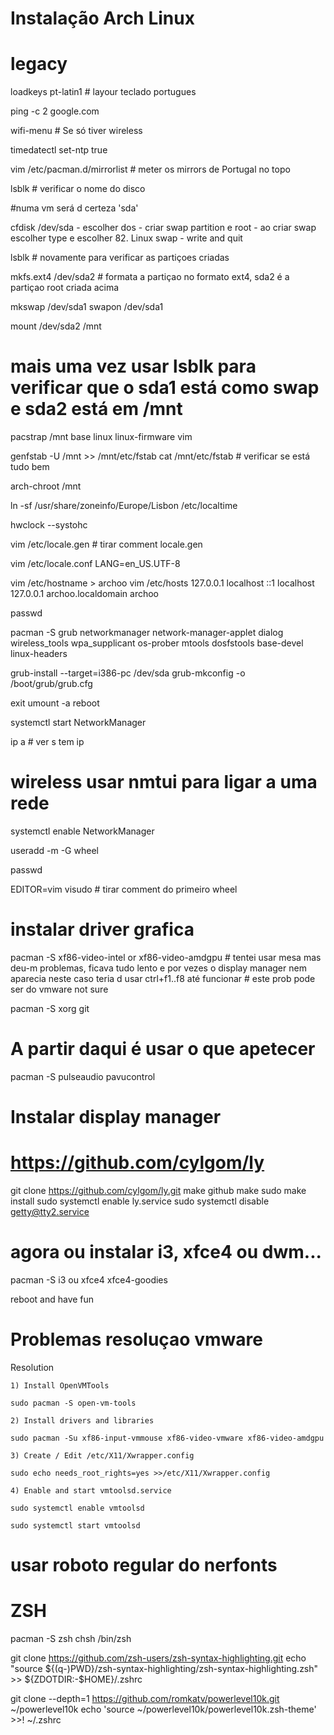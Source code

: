 # Instalação Arch Linux
# legacy

loadkeys pt-latin1                            # layour teclado portugues

ping -c 2 google.com

wifi-menu                                     # Se só tiver wireless

timedatectl set-ntp true

vim /etc/pacman.d/mirrorlist                  # meter os mirrors de Portugal no topo

lsblk                                         # verificar o nome do disco

#numa vm será d certeza 'sda'

cfdisk /dev/sda
      - escolher dos
      - criar swap partition e root
      - ao criar swap escolher type e escolher 82. Linux swap
      - write and quit

lsblk                                         # novamente para verificar as partiçoes criadas

mkfs.ext4 /dev/sda2                           # formata a partiçao no formato ext4, sda2 é a partiçao root criada acima

mkswap /dev/sda1
swapon /dev/sda1

mount /dev/sda2 /mnt

# mais uma vez usar lsblk para verificar que o sda1 está como swap e sda2 está em /mnt

pacstrap /mnt base linux linux-firmware vim

genfstab -U /mnt >> /mnt/etc/fstab
cat /mnt/etc/fstab                            # verificar se está tudo bem

arch-chroot /mnt

ln -sf /usr/share/zoneinfo/Europe/Lisbon /etc/localtime

hwclock --systohc

vim /etc/locale.gen                           # tirar comment
locale.gen

vim /etc/locale.conf
  LANG=en_US.UTF-8

vim /etc/hostname > archoo
vim /etc/hosts
      127.0.0.1       localhost
      ::1             localhost
      127.0.0.1       archoo.localdomain     archoo

passwd

pacman -S grub networkmanager network-manager-applet dialog wireless_tools wpa_supplicant os-prober mtools dosfstools base-devel linux-headers

grub-install --target=i386-pc /dev/sda
grub-mkconfig -o /boot/grub/grub.cfg

exit
umount -a
reboot

systemctl start NetworkManager

ip a                                            # ver s tem ip

# wireless usar nmtui para ligar a uma rede

systemctl enable NetworkManager

useradd -m -G wheel <username>

passwd <username>

EDITOR=vim visudo                               # tirar comment do primeiro wheel

# instalar driver grafica
pacman -S xf86-video-intel or xf86-video-amdgpu # tentei usar mesa mas deu-m problemas, ficava tudo lento e por vezes o display manager nem aparecia neste caso teria d usar ctrl+f1..f8 até funcionar
                                                # este prob pode ser do vmware not sure
                                              
pacman -S xorg git

# A partir daqui é usar o que apetecer

pacman -S pulseaudio pavucontrol

# Instalar display manager 
# https://github.com/cylgom/ly

git clone https://github.com/cylgom/ly.git
make github
make
sudo make install
sudo systemctl enable ly.service
sudo systemctl disable getty@tty2.service

# agora ou instalar i3, xfce4 ou dwm...

pacman -S i3 ou xfce4 xfce4-goodies

reboot and have fun

# Problemas resoluçao vmware
Resolution

    1) Install OpenVMTools

    sudo pacman -S open-vm-tools

    2) Install drivers and libraries

    sudo pacman -Su xf86-input-vmmouse xf86-video-vmware xf86-video-amdgpu

    3) Create / Edit /etc/X11/Xwrapper.config

    sudo echo needs_root_rights=yes >>/etc/X11/Xwrapper.config

    4) Enable and start vmtoolsd.service

    sudo systemctl enable vmtoolsd

    sudo systemctl start vmtoolsd

# usar roboto regular do nerfonts

# ZSH

pacman -S zsh
chsh
      /bin/zsh

git clone https://github.com/zsh-users/zsh-syntax-highlighting.git
echo "source ${(q-)PWD}/zsh-syntax-highlighting/zsh-syntax-highlighting.zsh" >> ${ZDOTDIR:-$HOME}/.zshrc

git clone --depth=1 https://github.com/romkatv/powerlevel10k.git ~/powerlevel10k
echo 'source ~/powerlevel10k/powerlevel10k.zsh-theme' >>! ~/.zshrc

